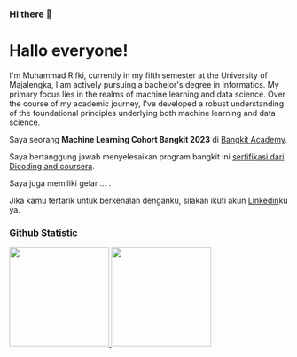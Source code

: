 ### Hi there 👋

<!--
**masikyy/masikyy** is a ✨ _special_ ✨ repository because its `README.md` (this file) appears on your GitHub profile.

Here are some ideas to get you started:

- 🔭 I’m currently working on ...
- 🌱 I’m currently learning ...
- 👯 I’m looking to collaborate on ...
- 🤔 I’m looking for help with ...
- 💬 Ask me about ...
- 📫 How to reach me: ...
- 😄 Pronouns: ...
- ⚡ Fun fact: ...
-->

# Hallo everyone! 
I'm Muhammad Rifki, currently in my fifth semester at the University of Majalengka, I am actively pursuing a bachelor's degree in Informatics. My primary focus lies in the realms of machine learning and data science. Over the course of my academic journey, I've developed a robust understanding of the foundational principles underlying both machine learning and data science.

Saya seorang **Machine Learning Cohort Bangkit 2023** di [Bangkit Academy](https://dashboard.bangkit.academy/).<br>

Saya bertanggung jawab menyelesaikan program bangkit ini [sertifikasi dari Dicoding and coursera](https://www.coursera.org/account/accomplishments/specialization/certificate/B4RLZTC54L7V).<br>

Saya juga memiliki gelar ... .<br>

Jika kamu tertarik untuk berkenalan denganku, silakan ikuti akun [Linkedin](www.linkedin.com/in/muhammad-rifki-a677a228b)ku ya.


### Github Statistic
<p align="left">
<a href="https://github.com/masikyy">
  <img height="180em" src="https://github-readme-stats-eight-theta.vercel.app/api?username=masikyy&show_icons=true&theme=algolia&include_all_commits=true&count_private=true"/>
  <img height="180em" src="https://github-readme-stats-eight-theta.vercel.app/api/top-langs/?username=masikyy&layout=compact&langs_count=8&theme=algolia"/>
</a>
</p>
